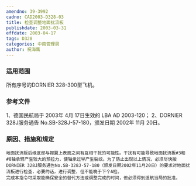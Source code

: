 ```yaml
---
amendno: 39-3992
cadno: CAD2003-D328-03
title: 检查调整地面扰流板
publishdate: 2003-03-31
effdate: 2003-04-17
tags: D328
categories: 中南管理局
author: 祝海鹰
---
```


### 适用范围 
所有序号的DORNIER 328-300型飞机。

<!--more-->
### 参考文件
1、德国民航局于 2003年 4月 17日生效的 LBA AD 2003-120；
 2、DORNIER 328J服务通告 No.SB-328J-57-180，颁发日期 2002年 11月 20日。

### 原因、措施和规定 
    地面扰流板后缘底部与襟翼上表面之间有互相干扰的可能性。干扰有可能导致地面扰流板#3和#8轴承臂产生较大的预拉力，使轴承过早产生裂纹。为了防止出现以上情况，必须尽快按DORNIER 328J服务通告No.SB-328J-57-180（颁发日期2002年11月20日）的要求对地面扰流板进行检查，必要的话，进行调整，但不能晚于下个A检。 
    完成本指令可采取能确保安全的替代方法或调整完成的时间，但必须得到适航当局的批准。 
